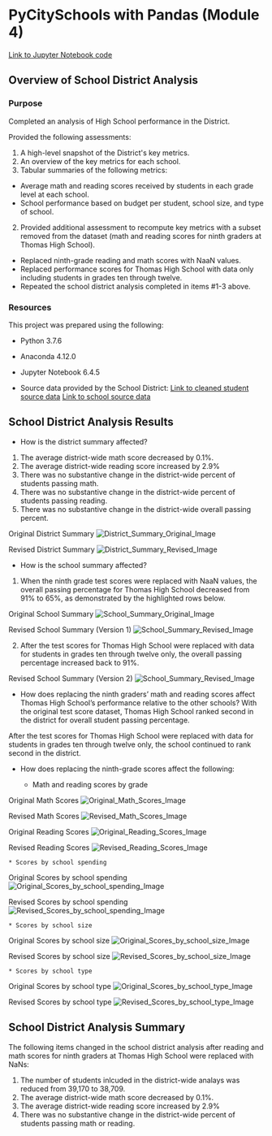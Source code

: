 # PyCitySchools with Pandas (Module 4)

[Link to Jupyter Notebook code](PyCitySchools_Challenge.ipynb)

## Overview of School District Analysis

### Purpose
Completed an analysis of High School performance in the District.

Provided the following assessments:

1. A high-level snapshot of the District's key metrics.
2. An overview of the key metrics for each school.
3. Tabular summaries of the following metrics:
* Average math and reading scores received by students in each grade level at each school.
* School performance based on budget per student, school size, and type of school.

2. Provided additional assessment to recompute key metrics with a subset removed from the dataset (math and reading scores for ninth graders at Thomas High School).
* Replaced ninth-grade reading and math scores with NaaN values.
* Replaced performance scores for Thomas High School with data only including students in grades ten through twelve.
* Repeated the school district analysis completed in items #1-3 above.

### Resources

This project was prepared using the following:
* Python 3.7.6
* Anaconda 4.12.0
* Jupyter Notebook 6.4.5

* Source data provided by the School District: 
[Link to cleaned student source data](clean_students_complete.csv)
[Link to school source data](schools_complete.csv)

## School District Analysis Results

* How is the district summary affected?
1. The average district-wide math score decreased by 0.1%.
2. The average district-wide reading score increased by 2.9%
3. There was no substantive change in the district-wide percent of students passing math.
4. There was no substantive change in the district-wide percent of students passing reading.
5. There was no substantive change in the district-wide overall passing percent.


Original District Summary
![District_Summary_Original_Image](district_key_metrics_orig.PNG)

Revised District Summary
![District_Summary_Revised_Image](district_key_metrics_rev.PNG)

* How is the school summary affected?
1. When the ninth grade test scores were replaced with NaaN values, the overall passing percentage for Thomas High School decreased from 91% to 65%, as demonstrated by the highlighted rows below.

Original School Summary
![School_Summary_Original_Image](school_key_metrics_orig.PNG)

Revised School Summary (Version 1)
![School_Summary_Revised_Image](school_key_metrics_rev.PNG)

2. After the test scores for Thomas High School were replaced with data for students in grades ten through twelve only, the overall passing percentage increased back to 91%.

Revised School Summary (Version 2)
![School_Summary_Revised_Image](school_key_metrics_rev2.PNG)

* How does replacing the ninth graders’ math and reading scores affect Thomas High School’s performance relative to the other schools?
With the original test score dataset, Thomas High School ranked second in the district for overall student passing percentage.

After the test scores for Thomas High School were replaced with data for students in grades ten through twelve only, the school continued to rank second in the district.

* How does replacing the ninth-grade scores affect the following:

	* Math and reading scores by grade

Original Math Scores
![Original_Math_Scores_Image](math_scores_grade_orig.PNG)

Revised Math Scores
![Revised_Math_Scores_Image](math_scores_grade_rev.PNG)

Original Reading Scores
![Original_Reading_Scores_Image](reading_scores_grade_orig.PNG)

Revised Reading Scores
![Revised_Reading_Scores_Image](reading_scores_grade_rev.PNG)

	* Scores by school spending

Original Scores by school spending
![Original_Scores_by_school_spending_Image](spending_summary_orig.PNG)

Revised Scores by school spending
![Revised_Scores_by_school_spending_Image](spending_summary_rev.PNG)

	* Scores by school size
Original Scores by school size
![Original_Scores_by_school_size_Image](size_summary_orig.PNG)

Revised Scores by school size
![Revised_Scores_by_school_size_Image](size_summary_rev.PNG)

	* Scores by school type
Original Scores by school type
![Original_Scores_by_school_type_Image](type_summary_orig.PNG)

Revised Scores by school type
![Revised_Scores_by_school_type_Image](type_summary_rev.PNG)


## School District Analysis Summary
The following items changed in the school district analysis after reading and math scores for ninth graders at Thomas High School were replaced with NaNs:
1. The number of students inlcuded in the district-wide analays was reduced from 39,170 to 38,709.
2. The average district-wide math score decreased by 0.1%.
3. The average district-wide reading score increased by 2.9%
4. There was no substantive change in the district-wide percent of students passing math or reading.



